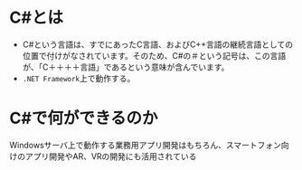 # C#とは
- C#という言語は、すでにあったC言語、およびC++言語の継続言語としての位置で付けがなされています。そのため、C#の＃という記号は、この言語が、「C＋＋＋＋言語」であるという意味が含んでいます。
- `.NET Framework`上で動作する。

# C#で何ができるのか
Windowsサーバ上で動作する業務用アプリ開発はもちろん、スマートフォン向けのアプリ開発やAR、VRの開発にも活用されている
